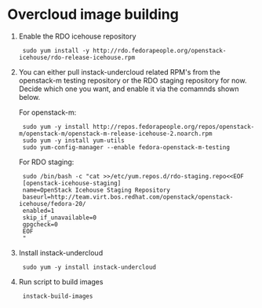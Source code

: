 Overcloud image building
========================
    
1. Enable the RDO icehouse repository

        sudo yum install -y http://rdo.fedorapeople.org/openstack-icehouse/rdo-release-icehouse.rpm

1. You can either pull instack-undercloud related RPM's from the openstack-m testing repository or the RDO staging repository for now. Decide which one you want, and enable it via the comamnds shown below.

    For openstack-m:
    
        sudo yum -y install http://repos.fedorapeople.org/repos/openstack-m/openstack-m/openstack-m-release-icehouse-2.noarch.rpm
        sudo yum -y install yum-utils
        sudo yum-config-manager --enable fedora-openstack-m-testing

    For RDO staging:
    
        sudo /bin/bash -c "cat >>/etc/yum.repos.d/rdo-staging.repo<<EOF
        [openstack-icehouse-staging]
        name=OpenStack Icehouse Staging Repository
        baseurl=http://team.virt.bos.redhat.com/openstack/openstack-icehouse/fedora-20/
        enabled=1
        skip_if_unavailable=0
        gpgcheck=0
        EOF
        "

2. Install instack-undercloud

        sudo yum -y install instack-undercloud

2. Run script to build images

        instack-build-images
